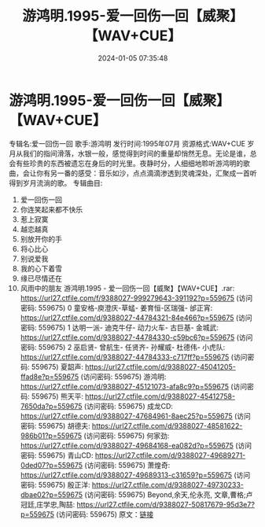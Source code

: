 ﻿---
title: 游鸿明.1995-爱一回伤一回【威聚】【WAV+CUE】
date: 2024-01-05 07:35:48
categories: WAV车载音乐、镜像
tags: 华语中文
---
# 游鸿明.1995-爱一回伤一回【威聚】【WAV+CUE】

专辑名:爱一回伤一回
歌手:游鸿明
发行时间:1995年07月
资源格式:WAV+CUE
岁月从我们的指间滑落，水银一般，感觉得到时间的重量却悄然无息。无论是谁，总会有些珍贵的东西被遗忘在身后的时光里。夜静时分，人细细地聆听游鸿明的歌曲，会让你有另一番的感受：音乐如沙，点点滴滴渗透到灵魂深处，汇聚成一首听得到岁月流淌的歌。
专辑曲目:
01. 爱一回伤一回
02. 你连笑起来都不快乐
03. 惹上寂寞
04. 越恋越真
05. 别放开你的手
06. 将心比心
07. 别说爱我
08. 我的心下着雪
09. 缘已尽情还在
10. 风雨中的朋友
游鸿明.1995 - 爱一回伤一回【威聚】【WAV+CUE】.rar: https://url27.ctfile.com/f/9388027-999279643-391192?p=559675
(访问密码: 559675)
0 童安格-庾澄庆-草蜢- 姜育恒-区瑞强- 邰正宵: https://url27.ctfile.com/d/9388027-44784321-84e466?p=559675
(访问密码: 559675)
1 达明一派- 迪克牛仔- 动力火车- 古巨基- 金城武: https://url27.ctfile.com/d/9388027-44784330-c59bc6?p=559675
(访问密码: 559675)
2 巫启贤- 曾航生- 任贤齐- 孙耀威- 杜德伟- 小虎队: https://url27.ctfile.com/d/9388027-44784333-c717ff?p=559675
(访问密码: 559675)
夏韶声: https://url27.ctfile.com/d/9388027-45041205-ffad8e?p=559675
(访问密码: 559675)
游鸿明: https://url27.ctfile.com/d/9388027-45121073-afa8c9?p=559675
(访问密码: 559675)
熊天平: https://url27.ctfile.com/d/9388027-45412758-7650da?p=559675
(访问密码: 559675)
成龙CD: https://url27.ctfile.com/d/9388027-47684961-8aec25?p=559675
(访问密码: 559675)
胡德夫: https://url27.ctfile.com/d/9388027-48581622-986b01?p=559675
(访问密码: 559675)
何家劲: https://url27.ctfile.com/d/9388027-49684168-ea082d?p=559675
(访问密码: 559675)
青山CD: https://url27.ctfile.com/d/9388027-49689271-0ded07?p=559675
(访问密码: 559675)
萧煌奇: https://url27.ctfile.com/d/9388027-49689313-c31659?p=559675
(访问密码: 559675)
殷正洋: https://url27.ctfile.com/d/9388027-49730233-dbae02?p=559675
(访问密码: 559675)
Beyond,余天,伦永亮, 文章,曹格;卢冠廷,庄学忠,陶喆: https://url27.ctfile.com/d/9388027-50817679-95d3e7?p=559675
(访问密码: 559675)
原文：[链接](https://blog.sina.com.cn/s/blog_1647c7e7601031432.html)